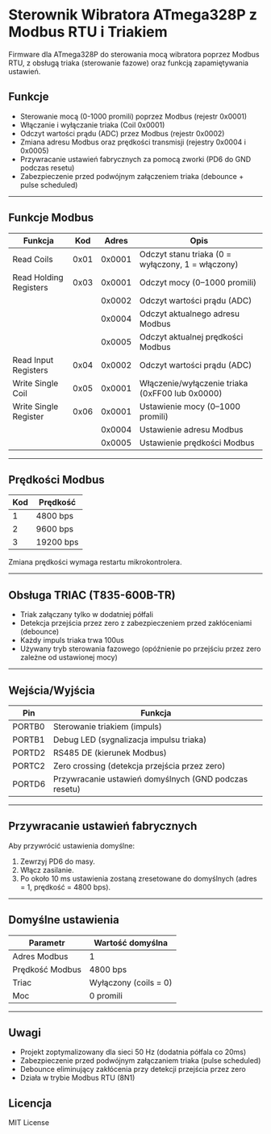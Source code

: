 # Sterownik Wibratora ATmega328P z Modbus RTU i Triakiem

Firmware dla ATmega328P do sterowania mocą wibratora poprzez Modbus RTU, z obsługą triaka (sterowanie fazowe) oraz funkcją zapamiętywania ustawień.

## Funkcje

* Sterowanie mocą (0-1000 promili) poprzez Modbus (rejestr 0x0001)
* Włączanie i wyłączanie triaka (Coil 0x0001)
* Odczyt wartości prądu (ADC) przez Modbus (rejestr 0x0002)
* Zmiana adresu Modbus oraz prędkości transmisji (rejestry 0x0004 i 0x0005)
* Przywracanie ustawień fabrycznych za pomocą zworki (PD6 do GND podczas resetu)
* Zabezpieczenie przed podwójnym załączeniem triaka (debounce + pulse scheduled)

---

## Funkcje Modbus

| Funkcja                | Kod  | Adres  | Opis                                              |
| ---------------------- | ---- | ------ | ------------------------------------------------- |
| Read Coils             | 0x01 | 0x0001 | Odczyt stanu triaka (0 = wyłączony, 1 = włączony) |
| Read Holding Registers | 0x03 | 0x0001 | Odczyt mocy (0–1000 promili)                      |
|                        |      | 0x0002 | Odczyt wartości prądu (ADC)                       |
|                        |      | 0x0004 | Odczyt aktualnego adresu Modbus                   |
|                        |      | 0x0005 | Odczyt aktualnej prędkości Modbus                 |
| Read Input Registers   | 0x04 | 0x0002 | Odczyt wartości prądu (ADC)                       |
| Write Single Coil      | 0x05 | 0x0001 | Włączenie/wyłączenie triaka (0xFF00 lub 0x0000)   |
| Write Single Register  | 0x06 | 0x0001 | Ustawienie mocy (0–1000 promili)                  |
|                        |      | 0x0004 | Ustawienie adresu Modbus                          |
|                        |      | 0x0005 | Ustawienie prędkości Modbus                       |

---

## Prędkości Modbus

| Kod | Prędkość  |
| --- | --------- |
| 1   | 4800 bps  |
| 2   | 9600 bps  |
| 3   | 19200 bps |

Zmiana prędkości wymaga restartu mikrokontrolera.

---

## Obsługa TRIAC (T835-600B-TR)

* Triak załączany tylko w dodatniej półfali
* Detekcja przejścia przez zero z zabezpieczeniem przed zakłóceniami (debounce)
* Każdy impuls triaka trwa 100us
* Używany tryb sterowania fazowego (opóźnienie po przejściu przez zero zależne od ustawionej mocy)

---

## Wejścia/Wyjścia

| Pin    | Funkcja                                               |
| ------ | ----------------------------------------------------- |
| PORTB0 | Sterowanie triakiem (impuls)                          |
| PORTB1 | Debug LED (sygnalizacja impulsu triaka)               |
| PORTD2 | RS485 DE (kierunek Modbus)                            |
| PORTC2 | Zero crossing (detekcja przejścia przez zero)         |
| PORTD6 | Przywracanie ustawień domyślnych (GND podczas resetu) |

---

## Przywracanie ustawień fabrycznych

Aby przywrócić ustawienia domyślne:

1. Zewrzyj PD6 do masy.
2. Włącz zasilanie.
3. Po około 10 ms ustawienia zostaną zresetowane do domyślnych (adres = 1, prędkość = 4800 bps).

---

## Domyślne ustawienia

| Parametr        | Wartość domyślna      |
| --------------- | --------------------- |
| Adres Modbus    | 1                     |
| Prędkość Modbus | 4800 bps              |
| Triac           | Wyłączony (coils = 0) |
| Moc             | 0 promili             |

---

## Uwagi

* Projekt zoptymalizowany dla sieci 50 Hz (dodatnia półfala co 20ms)
* Zabezpieczenie przed podwójnym załączaniem triaka (pulse scheduled)
* Debounce eliminujący zakłócenia przy detekcji przejścia przez zero
* Działa w trybie Modbus RTU (8N1)

## Licencja

MIT License
